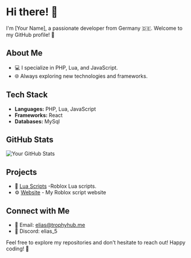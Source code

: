 # Hi there! 👋

I'm [Your Name], a passionate developer from Germany 🇩🇪. Welcome to my GitHub profile! 🚀

## About Me

- 💻 I specialize in PHP, Lua, and JavaScript.
- 🌐 Always exploring new technologies and frameworks.

## Tech Stack

- **Languages:** PHP, Lua, JavaScript
- **Frameworks:** React
- **Databases:** MySql

## GitHub Stats

![Your GitHub Stats](https://github-readme-stats.vercel.app/api?username=EliasMET&show_icons=true&hide=contribs,prs&count_private=true&theme=radical)

## Projects

- 🚀 [Lua Scripts](https://github.com/EliasMET/Rbx-Scripts) -Roblox Lua scripts.
- ⚙️ [Website](https://trophyhub.me) - My Roblox script website

## Connect with Me

- 📧 Email: [elias@trophyhub.me](mailto:elias.trophyhub.me)
- 💼 Discord: elias_5

Feel free to explore my repositories and don't hesitate to reach out! Happy coding! 🚀
